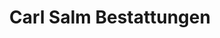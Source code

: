 ---
title: "Carl Salm Bestattungen"
url: /duesseldorf/carl-salm-bestattungen/
shop: Bestattungen
---